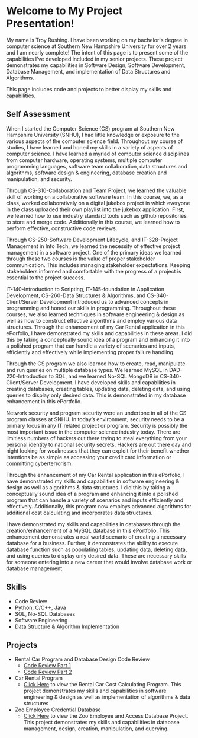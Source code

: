 # **Welcome to My Project Presentation!**

My name is Troy Rushing. I have been working on my bachelor's degree in computer science at Southern New Hampshire University
for over 2 years and I am nearly complete! The intent of this page is to present some of the capabilities I've developed included 
in my senior projects. These project demonstrates my capabilities in Software Design, Software Development, Database
Management, and implementation of Data Structures and Algorithms. 

This page includes code and projects to better display my skills and capabilities. 

## Self Assessment
When I started the Computer Science (CS) program at Southern New Hampshire University (SNHU), I had little knowledge or exposure to the various aspects of the computer science field. Throughout my course of studies, I have learned and honed my skills in a variety of aspects of computer science. I have learned a myriad of computer science disciplines from computer hardware, operating systems, multiple computer programming languages, software team collaboration, data structures and algorithms, software design & engineering, database creation and manipulation, and security.

Through CS-310-Collaboration and Team Project, we learned the valuable skill of working on a collaborative software team. In this course, we, as a class, worked collaboratively on a digital jukebox project in which everyone in the class uploaded their own playlist into the jukebox application. First, we learned how to use industry standard tools such as github repositories to store and merge code. Additionally in this course, we learned how to perform effective, constructive code reviews. 

Through CS-250-Software Development Lifecycle, and IT-328-Project Management in Info Tech, we learned the necessity of effective project management in a software project. One of the primary ideas we learned through these two courses is the value of proper stakeholder communication. This includes managing stakeholder expectations. Keeping stakeholders informed and comfortable with the progress of a project is essential to the project success.

IT-140-Introduction to Scripting, IT-145-foundation in Application Development, CS-260-Data Structures & Algorithms, and CS-340-Client/Server Development introduced us to advanced concepts in programming and honed our skills in programming. Throughout these courses, we also learned techniques in software engineering & design as well as how to construct effective algorithms and employ various data structures. Through the enhancement of my Car Rental application in this ePorfolio, I have demonstrated my skills and capabilities in these areas. I did this by taking a conceptually sound idea of a program and enhancing it into a polished program that can handle a variety of scenarios and inputs, efficiently and effectively while implementing proper failure handling.

Through the CS program we also learned how to create, read, manipulate and run queries on multiple database types. We learned MySQL in DAD-220-Introduction to SQL, and we learned No-SQL MongoDB in CS-340- Client/Server Development. I have developed skills and capabilities in creating databases, creating tables, updating data, deleting data, and using queries to display only desired data. This is demonstrated in my database enhancement in this ePortfolio.

Network security and program security were an undertone in all of the CS program classes at SNHU. In today’s environment, security needs to be a primary focus in any IT related project or program. Security is possibly the most important issue in the computer science industry today. There are limitless numbers of hackers out there trying to steal everything from your personal identity to national security secrets. Hackers are out there day and night looking for weaknesses that they can exploit for their benefit whether intentions be as simple as accessing your credit card information or committing cyberterrorism.

Through the enhancement of my Car Rental application in this ePorfolio, I have demonstrated my skills and capabilities in software engineering & design as well as algorithms & data structures. I did this by taking a conceptually sound idea of a program and enhancing it into a polished program that can handle a variety of scenarios and inputs efficiently and effectively. Additionally, this program now employs advanced algorithms for additional cost calculating and incorporates data structures.

I have demonstrated my skills and capabilities in databases through the creation/enhancement of a MySQL database in this ePortfolio. This enhancement demonstrates a real world scenario of creating a necessary database for a business. Further, it demonstrates the ability to execute database function such as populating tables, updating data, deleting data, and using queries to display only desired data. These are necessary skills for someone entering into a new career that would involve database work or database management


## Skills
- Code Review
- Python, C/C++, Java
- SQL, No-SQL Databases
- Software Engineering
- Data Structure & Algorithm Implementation

## Projects
- Rental Car Program and Database Design Code Review
  - [Code Review Part 1](https://github.com/troyrushing/troyrushing.github.io/blob/master/code%20review_part%201.pptx)
  - [Code Review Part 2](https://github.com/troyrushing/troyrushing.github.io/blob/master/code%20review_part%202.pptx)
- Car Rental Program
  - [Click Here](https://troyrushing.github.io/Car%20Rental%20Project) to view the Rental Car Cost Calculating Program. This project demonstrates my skills and capabilities in software engineering & design as well as implementation of algorithms & data structures
- Zoo Employee Credential Database
  - [Click Here](https://troyrushing.github.io/Database) to view the Zoo Employee and Access Database Project. This project demonstrates my skills and capabilities in database management, design, creation, manipulation, and querying.

